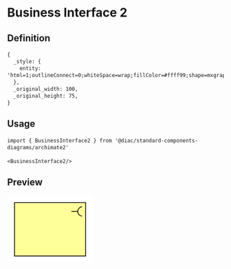 # Business Interface 2

## Definition

```
{
  _style: { 
    entity: 'html=1;outlineConnect=0;whiteSpace=wrap;fillColor=#ffff99;shape=mxgraph.archimate.application;appType=interface2',
  },
  _original_width: 100,
  _original_height: 75,
}
```

## Usage

```
import { BusinessInterface2 } from '@diac/standard-components-diagrams/archimate2'

<BusinessInterface2/>
```

## Preview

<img src="./business-interface-2.png" width="200"/>
